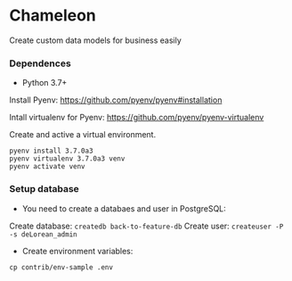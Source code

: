 # Chameleon
Create custom data models for business easily


### Dependences ###

* Python 3.7+

Install Pyenv:
https://github.com/pyenv/pyenv#installation

Intall virtualenv for Pyenv:
https://github.com/pyenv/pyenv-virtualenv


Create and active a virtual environment.

```
pyenv install 3.7.0a3
pyenv virtualenv 3.7.0a3 venv
pyenv activate venv
```

### Setup database

* You need to create a databaes and user in PostgreSQL:

Create database: `createdb back-to-feature-db`
Create user: `createuser -P -s deLorean_admin`

* Create environment variables:
```
cp contrib/env-sample .env
```